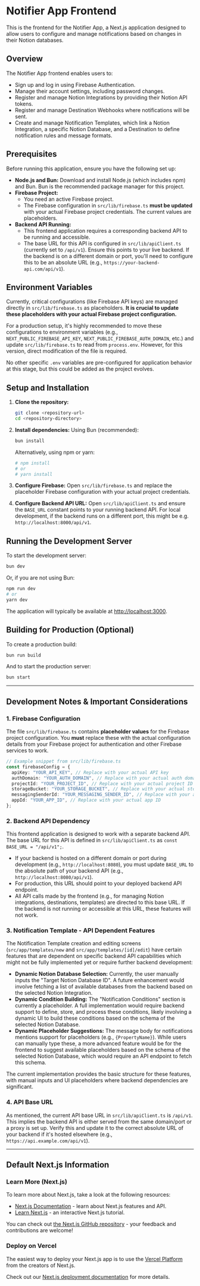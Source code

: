 # Notifier App Frontend

This is the frontend for the Notifier App, a Next.js application designed to allow users to configure and manage notifications based on changes in their Notion databases.

## Overview

The Notifier App frontend enables users to:

*   Sign up and log in using Firebase Authentication.
*   Manage their account settings, including password changes.
*   Register and manage Notion Integrations by providing their Notion API tokens.
*   Register and manage Destination Webhooks where notifications will be sent.
*   Create and manage Notification Templates, which link a Notion Integration, a specific Notion Database, and a Destination to define notification rules and message formats.

## Prerequisites

Before running this application, ensure you have the following set up:

*   **Node.js and Bun:** Download and install Node.js (which includes npm) and Bun. Bun is the recommended package manager for this project.
*   **Firebase Project:**
    *   You need an active Firebase project.
    *   The Firebase configuration in `src/lib/firebase.ts` **must be updated** with your actual Firebase project credentials. The current values are placeholders.
*   **Backend API Running:**
    *   This frontend application requires a corresponding backend API to be running and accessible.
    *   The base URL for this API is configured in `src/lib/apiClient.ts` (currently set to `/api/v1`). Ensure this points to your live backend. If the backend is on a different domain or port, you'll need to configure this to be an absolute URL (e.g., `https://your-backend-api.com/api/v1`).

## Environment Variables

Currently, critical configurations (like Firebase API keys) are managed directly in `src/lib/firebase.ts` as placeholders. **It is crucial to update these placeholders with your actual Firebase project configuration.**

For a production setup, it's highly recommended to move these configurations to environment variables (e.g., `NEXT_PUBLIC_FIREBASE_API_KEY`, `NEXT_PUBLIC_FIREBASE_AUTH_DOMAIN`, etc.) and update `src/lib/firebase.ts` to read from `process.env`. However, for this version, direct modification of the file is required.

No other specific `.env` variables are pre-configured for application behavior at this stage, but this could be added as the project evolves.

## Setup and Installation

1.  **Clone the repository:**
    ```bash
    git clone <repository-url>
    cd <repository-directory>
    ```

2.  **Install dependencies:**
    Using Bun (recommended):
    ```bash
    bun install
    ```
    Alternatively, using npm or yarn:
    ```bash
    # npm install
    # or
    # yarn install
    ```

3.  **Configure Firebase:**
    Open `src/lib/firebase.ts` and replace the placeholder Firebase configuration with your actual project credentials.

4.  **Configure Backend API URL:**
    Open `src/lib/apiClient.ts` and ensure the `BASE_URL` constant points to your running backend API. For local development, if the backend runs on a different port, this might be e.g. `http://localhost:8000/api/v1`.

## Running the Development Server

To start the development server:

```bash
bun dev
```
Or, if you are not using Bun:
```bash
npm run dev
# or
yarn dev
```

The application will typically be available at [http://localhost:3000](http://localhost:3000).

## Building for Production (Optional)

To create a production build:

```bash
bun run build
```

And to start the production server:

```bash
bun start
```

---

## Development Notes & Important Considerations

### 1. Firebase Configuration

The file `src/lib/firebase.ts` contains **placeholder values** for the Firebase project configuration. You **must** replace these with the actual configuration details from your Firebase project for authentication and other Firebase services to work.

```typescript
// Example snippet from src/lib/firebase.ts
const firebaseConfig = {
  apiKey: "YOUR_API_KEY", // Replace with your actual API key
  authDomain: "YOUR_AUTH_DOMAIN", // Replace with your actual auth domain
  projectId: "YOUR_PROJECT_ID", // Replace with your actual project ID
  storageBucket: "YOUR_STORAGE_BUCKET", // Replace with your actual storage bucket
  messagingSenderId: "YOUR_MESSAGING_SENDER_ID", // Replace with your actual messaging sender ID
  appId: "YOUR_APP_ID", // Replace with your actual app ID
};
```

### 2. Backend API Dependency

This frontend application is designed to work with a separate backend API. The base URL for this API is defined in `src/lib/apiClient.ts` as `const BASE_URL = "/api/v1";`.

*   If your backend is hosted on a different domain or port during development (e.g., `http://localhost:8080`), you must update `BASE_URL` to the absolute path of your backend API (e.g., `http://localhost:8080/api/v1`).
*   For production, this URL should point to your deployed backend API endpoint.
*   All API calls made by the frontend (e.g., for managing Notion integrations, destinations, templates) are directed to this base URL. If the backend is not running or accessible at this URL, these features will not work.

### 3. Notification Template - API Dependent Features

The Notification Template creation and editing screens (`src/app/templates/new` and `src/app/templates/[id]/edit`) have certain features that are dependent on specific backend API capabilities which might not be fully implemented yet or require further backend development:

*   **Dynamic Notion Database Selection:** Currently, the user manually inputs the "Target Notion Database ID". A future enhancement would involve fetching a list of available databases from the backend based on the selected Notion Integration.
*   **Dynamic Condition Building:** The "Notification Conditions" section is currently a placeholder. A full implementation would require backend support to define, store, and process these conditions, likely involving a dynamic UI to build these conditions based on the schema of the selected Notion Database.
*   **Dynamic Placeholder Suggestions:** The message body for notifications mentions support for placeholders (e.g., `{PropertyName}`). While users can manually type these, a more advanced feature would be for the frontend to suggest available placeholders based on the schema of the selected Notion Database, which would require an API endpoint to fetch this schema.

The current implementation provides the basic structure for these features, with manual inputs and UI placeholders where backend dependencies are significant.

### 4. API Base URL

As mentioned, the current API base URL in `src/lib/apiClient.ts` is `/api/v1`. This implies the backend API is either served from the same domain/port or a proxy is set up. Verify this and update it to the correct absolute URL of your backend if it's hosted elsewhere (e.g., `https://api.example.com/api/v1`).

---

## Default Next.js Information

### Learn More (Next.js)

To learn more about Next.js, take a look at the following resources:

- [Next.js Documentation](https://nextjs.org/docs) - learn about Next.js features and API.
- [Learn Next.js](https://nextjs.org/learn) - an interactive Next.js tutorial.

You can check out [the Next.js GitHub repository](https://github.com/vercel/next.js) - your feedback and contributions are welcome!

### Deploy on Vercel

The easiest way to deploy your Next.js app is to use the [Vercel Platform](https://vercel.com/new?utm_medium=default-template&filter=next.js&utm_source=create-next-app&utm_campaign=create-next-app-readme) from the creators of Next.js.

Check out our [Next.js deployment documentation](https://nextjs.org/docs/app/building-your-application/deploying) for more details.
